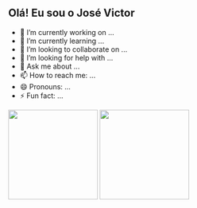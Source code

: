 ## Olá! Eu sou o José Victor 
- 🔭 I’m currently working on ...
- 🌱 I’m currently learning ...
- 👯 I’m looking to collaborate on ...
- 🤔 I’m looking for help with ...
- 💬 Ask me about ...
- 📫 How to reach me: ...
- 😄 Pronouns: ...
- ⚡ Fun fact: ...

<div>
  <a href="github.com/josevictor12"></a>
  <img height="180em" src="https://github-readme-stats.vercel.app/api?username=josevictor12&show_icons=true&theme=dark&include_all_commits=true">
  <img height="180em" src="https://github-readme-stats.vercel.app/api/top-langs/?username=josevictor12&layout=compact&langs_count=16&theme=dark">
</div>
